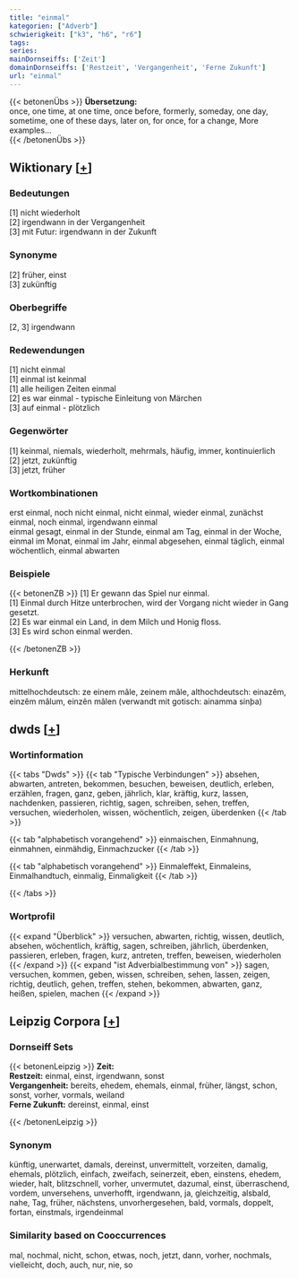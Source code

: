```yaml
---
title: "einmal"
kategorien: ["Adverb"]
schwierigkeit: ["k3", "h6", "r6"]
tags:
series:
mainDornseiffs: ['Zeit']
domainDornseiffs: ['Restzeit', 'Vergangenheit', 'Ferne Zukunft']
url: "einmal"
---
```


{{< betonenÜbs >}}
**Übersetzung:**  
once, one time, at one time, once before, formerly, someday, one day, sometime, one of these days, later on, for once, for a change, More examples...  
{{< /betonenÜbs >}}

## Wiktionary [[+](https://de.wiktionary.org/wiki/einmal)]

### Bedeutungen
[1] nicht wiederholt  
[2] irgendwann in der Vergangenheit  
[3] mit Futur: irgendwann in der Zukunft  

### Synonyme
[2] früher, einst  
[3] zukünftig  

### Oberbegriffe
[2, 3] irgendwann  

### Redewendungen
[1] nicht einmal  
[1] einmal ist keinmal  
[1] alle heiligen Zeiten einmal  
[2] es war einmal - typische Einleitung von Märchen  
[3] auf einmal - plötzlich  

### Gegenwörter
[1] keinmal, niemals, wiederholt, mehrmals, häufig, immer, kontinuierlich  
[2] jetzt, zukünftig  
[3] jetzt, früher  

### Wortkombinationen
erst einmal, noch nicht einmal, nicht einmal, wieder einmal, zunächst einmal, noch einmal, irgendwann einmal  
einmal gesagt, einmal in der Stunde, einmal am Tag, einmal in der Woche, einmal im Monat, einmal im Jahr, einmal abgesehen, einmal täglich, einmal wöchentlich, einmal abwarten  

### Beispiele
{{< betonenZB >}}
[1] Er gewann das Spiel nur einmal.  
[1] Einmal durch Hitze unterbrochen, wird der Vorgang nicht wieder in Gang gesetzt.  
[2] Es war einmal ein Land, in dem Milch und Honig floss.  
[3] Es wird schon einmal werden.  

{{< /betonenZB >}}
### Herkunft
mittelhochdeutsch: ze einem mâle, zeinem mâle, althochdeutsch: einazêm, einzêm mâlum, einzên mâlen (verwandt mit gotisch: ainamma sinþa)  



## dwds [[+](https://www.dwds.de/wb/einmal)]

### Wortinformation
{{< tabs "Dwds" >}}
{{< tab "Typische Verbindungen" >}}
absehen, abwarten, antreten, bekommen, besuchen, beweisen, deutlich, erleben, erzählen, fragen, ganz, geben, jährlich, klar, kräftig, kurz, lassen, nachdenken, passieren, richtig, sagen, schreiben, sehen, treffen, versuchen, wiederholen, wissen, wöchentlich, zeigen, überdenken
{{< /tab >}}

{{< tab "alphabetisch vorangehend" >}}
einmaischen, Einmahnung, einmahnen, einmähdig, Einmachzucker
{{< /tab >}}

{{< tab "alphabetisch vorangehend" >}}
Einmaleffekt, Einmaleins, Einmalhandtuch, einmalig, Einmaligkeit
{{< /tab >}}

{{< /tabs >}}

### Wortprofil
{{< expand "Überblick" >}} versuchen, abwarten, richtig, wissen, deutlich, absehen, wöchentlich, kräftig, sagen, schreiben, jährlich, überdenken, passieren, erleben, fragen, kurz, antreten, treffen, beweisen, wiederholen {{< /expand >}}
{{< expand "ist Adverbialbestimmung von" >}} sagen, versuchen, kommen, geben, wissen, schreiben, sehen, lassen, zeigen, richtig, deutlich, gehen, treffen, stehen, bekommen, abwarten, ganz, heißen, spielen, machen {{< /expand >}}

## Leipzig Corpora [[+](https://corpora.uni-leipzig.de/en/res?word=einmal&corpusId=deu_newscrawl-public_2018)]

### Dornseiff Sets
{{< betonenLeipzig >}}
**Zeit:**  
**Restzeit:** einmal, einst, irgendwann, sonst  
**Vergangenheit:** bereits, ehedem, ehemals, einmal, früher, längst, schon, sonst, vorher, vormals, weiland  
**Ferne Zukunft:** dereinst, einmal, einst  

{{< /betonenLeipzig >}}

### Synonym
künftig, unerwartet, damals, dereinst, unvermittelt, vorzeiten, damalig, ehemals, plötzlich, einfach, zweifach, seinerzeit, eben, einstens, ehedem, wieder, halt, blitzschnell, vorher, unvermutet, dazumal, einst, überraschend, vordem, unversehens, unverhofft, irgendwann, ja, gleichzeitig, alsbald, nahe, Tag, früher, nächstens, unvorhergesehen, bald, vormals, doppelt, fortan, einstmals, irgendeinmal


### Similarity based on Cooccurrences
mal, nochmal, nicht, schon, etwas, noch, jetzt, dann, vorher, nochmals, vielleicht, doch, auch, nur, nie, so

